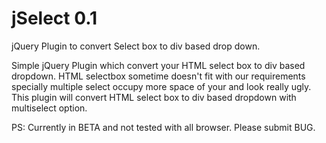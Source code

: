 jSelect 0.1
=======

jQuery Plugin to convert Select box to div based drop down.

Simple jQuery Plugin which convert your HTML select box to div based dropdown. HTML selectbox sometime doesn't fit with our requirements specially multiple select occupy more space of your and look really ugly. This plugin will convert HTML select box to div based dropdown with multiselect option.

PS: Currently in BETA and not tested with all browser. Please submit BUG.